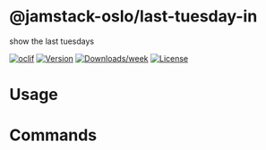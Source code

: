 @jamstack-oslo/last-tuesday-in
==============================

show the last tuesdays

[![oclif](https://img.shields.io/badge/cli-oclif-brightgreen.svg)](https://oclif.io)
[![Version](https://img.shields.io/npm/v/@jamstack-oslo/last-tuesday-in.svg)](https://npmjs.org/package/@jamstack-oslo/last-tuesday-in)
[![Downloads/week](https://img.shields.io/npm/dw/@jamstack-oslo/last-tuesday-in.svg)](https://npmjs.org/package/@jamstack-oslo/last-tuesday-in)
[![License](https://img.shields.io/npm/l/@jamstack-oslo/last-tuesday-in.svg)](https://github.com/JAMstack-Oslo/last-tuesday-in/blob/master/package.json)

<!-- toc -->
# Usage
<!-- usage -->
# Commands
<!-- commands -->
